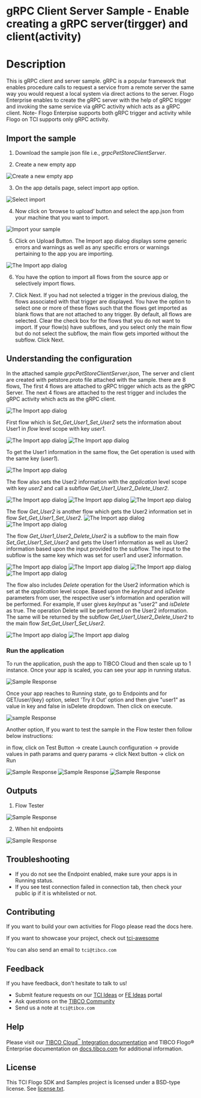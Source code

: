 # gRPC Client Server Sample - Enable creating a gRPC server(tirgger) and client(activity)

# Description

This is gRPC client and server sample. gRPC is a popular framework that enables procedure calls to request a service from a remote server the same way you would request a local system via direct actions to the server. Flogo Enterprise enables to create the gRPC server with the help of gRPC trigger and invoking the same service via gRPC activity which acts as a gRPC client. 
Note- Flogo Enterpise supports both gRPC trigger and activity while Flogo on TCI supports only gRPC activity.


## Import the sample
1. Download the sample json file i.e., *grpcPetStoreClientServer*.

2. Create a new empty app

![Create a new empty app](../import-screenshots/grpc_2.png)

3. On the app details page, select import app option.

![Select import](../import-screenshots/3.png)

4. Now click on ‘browse to upload’ button and select the app.json from your machine that you want to import.

![Import your sample](../import-screenshots/4.png)

5. Click on Upload Button. The Import app dialog displays some generic errors and warnings as well as any specific errors or warnings pertaining to the app you are importing.

![The Import app dialog](../import-screenshots/5.png)

6. You have the option to import all flows from the source app or selectively import flows.

7.  Click Next. If you had not selected a trigger in the previous dialog, the flows associated with that trigger are displayed. You have the option to select one or more of these flows such that the flows get imported as blank flows that are not attached to any trigger. By default, all flows are selected. Clear the check box for the flows that you do not want to import. If your flow(s) have subflows, and you select only the main flow but do not select the subflow, the main flow gets imported without the subflow. Click Next.



## Understanding the configuration

In the attached sample *grpcPetStoreClientServer.json*, The server and client are created with petstore.proto file attached with the sample. there are 8 flows, The first 4 flows are attached to gRPC trigger which acts as the gRPC Server. The next 4 flows are attached to the rest trigger and includes the gRPC activity which acts as the gRPC client. 

![The Import app dialog](../import-screenshots/1_AllThreeFlows.png)

First flow which is *Set_Get_User1_Set_User2* sets the information about User1 in *flow* level scope with key *user1*.  

![The Import app dialog](../import-screenshots/setUser1Info.png)
![The Import app dialog](../import-screenshots/inputInUser1Info.png)

To get the User1 information in the same flow, the Get operation is used with the same key (*user1*).

![The Import app dialog](../import-screenshots/getUser1InfoSameFlow.png)

The flow also sets the User2 information with the *application* level scope with key *user2* and call a subflow *Get_User1_User2_Delete_User2*.

![The Import app dialog](../import-screenshots/SetUser2Info.png)
![The Import app dialog](../import-screenshots/InputUser2Info.png)
![The Import app dialog](../import-screenshots/SubflowInFlow1.png)

The flow *Get_User2* is another flow which gets the User2 information set in flow *Set_Get_User1_Set_User2*.
![The Import app dialog](../import-screenshots/GetUser2InfoFlow2.png)
![The Import app dialog](../import-screenshots/InputInUser2Info.png)

The flow *Get_User1_User2_Delete_User2* is a subflow to the main flow *Set_Get_User1_Set_User2* and gets the User1 information as well as User2 information based upon the input provided to the subflow. The input to the subflow is the same key which was set for user1 and user2 information.

![The Import app dialog](../import-screenshots/User1BranchingCondition.png)
![The Import app dialog](../import-screenshots/GetUser1InfoInSubflow.png)
![The Import app dialog](../import-screenshots/User2BranchingCondition.png)
![The Import app dialog](../import-screenshots/GetUser2InfoInSubflow.png)
 
The flow also includes *Delete* operation for the User2 information which is  set at the *application* level scope. Based upon the *keyInput* and *isDelete* parameters from user, the respective user's information and operation will be performed.
For example, If user gives *keyInput* as "user2" and *isDelete* as true. The operation Delete will be performed on the User2 information. The same will be returned by the subflow *Get_User1_User2_Delete_User2* to the main flow *Set_Get_User1_Set_User2*.

![The Import app dialog](../import-screenshots/DeleteBRanchingCondition.png)
![The Import app dialog](../import-screenshots/DeleteOperation.png)



### Run the application

To run the application, push the app to TIBCO Cloud and then scale up to 1 instance. Once your app is scaled, you can see your app in running status.

![Sample Response](../import-screenshots/ScaleInstance.png)


Once your app reaches to Running state, go to Endpoints and for GET/user/{key} option, select 'Try it Out’ option and then give "user1" as value in key and false in isDelete dropdown. Then click on execute.

![sample Response](../import-screenshots/1_Execute.png)

Another option, If you want to test the sample in the Flow tester then follow below instructions:
 
in flow, click on Test Button -> create Launch configuration -> provide values in path params and query params -> click Next button -> click on Run

![Sample Response](../import-screenshots/1_launchconfig.png)
![Sample Response](../import-screenshots/2_launchconfig.png)
![Sample Response](../import-screenshots/3_valuesLaunchConfig.png)


## Outputs

1. Flow Tester

![Sample Response](../import-screenshots/4_testeroutput.png)


2. When hit endpoints

![Sample Response](../import-screenshots/2_user1Info.png)


## Troubleshooting

* If you do not see the Endpoint enabled, make sure your apps is in Running status.
* If you see test connection failed in connection tab, then check your public ip if it is whitelisted or not.

## Contributing
If you want to build your own activities for Flogo please read the docs here.

If you want to showcase your project, check out [tci-awesome](https://github.com/TIBCOSoftware/tci-awesome)

You can also send an email to `tci@tibco.com`

## Feedback
If you have feedback, don't hesitate to talk to us!

* Submit feature requests on our [TCI Ideas](https://ideas.tibco.com/?project=TCI) or [FE Ideas](https://ideas.tibco.com/?project=FE) portal
* Ask questions on the [TIBCO Community](https://community.tibco.com/answers/product/344006)
* Send us a note at `tci@tibco.com`

## Help
Please visit our [TIBCO Cloud<sup>&trade;</sup> Integration documentation](https://integration.cloud.tibco.com/docs/) and TIBCO Flogo® Enterprise documentation on [docs.tibco.com](https://docs.tibco.com/) for additional information.

## License
This TCI Flogo SDK and Samples project is licensed under a BSD-type license. See [license.txt](license.txt).










